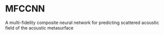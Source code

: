 # MFCCNN
A multi-fidelity composite neural network for predicting scattered acoustic field of the acoustic metasurface
